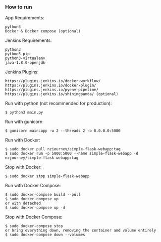 ### How to run

App Requirements:
```
python3
Docker & Docker compose (optional)
```

Jenkins Requirements:
```
python3
python3-pip
python3-virtualenv
java-1.8.0-openjdk
```

Jenkins Plugins:
```
https://plugins.jenkins.io/docker-workflow/
https://plugins.jenkins.io/docker-plugin/
https://plugins.jenkins.io/pyenv-pipeline/
https://plugins.jenkins.io/shiningpanda/ (optional)
```

Run with python (not recommended for production):
```
$ python3 main.py
```

Run with gunicorn:
```
$ gunicorn main:app -w 2 --threads 2 -b 0.0.0.0:5000
```

Run with Docker:
```
$ sudo docker pull nzjourney/simple-flask-webapp:tag
$ sudo docker run -p 5000:5000 --name simple-flask-webapp -d nzjourney/simple-flask-webapp:tag
```

Stop with Docker:
```
$ sudo docker stop simple-flask-webapp
```

Run with Docker Compose:
```
$ sudo docker-compose build --pull
$ sudo docker-compose up
or with detached
$ sudo docker-compose up -d
```

Stop with Docker Compose:
```
$ sudo docker-compose stop
or bring everything down, removing the container and volume entirely
$ sudo docker-compose down --volumes
```